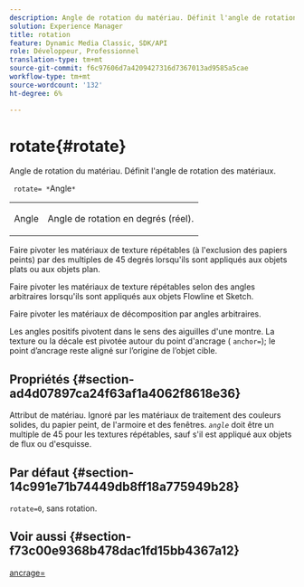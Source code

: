 ```yaml
---
description: Angle de rotation du matériau. Définit l'angle de rotation des matériaux.
solution: Experience Manager
title: rotation
feature: Dynamic Media Classic, SDK/API
role: Développeur, Professionnel
translation-type: tm+mt
source-git-commit: f6c97606d7a4209427316d7367013ad9585a5cae
workflow-type: tm+mt
source-wordcount: '132'
ht-degree: 6%

---
```



# rotate{#rotate}

Angle de rotation du matériau. Définit l&#39;angle de rotation des matériaux.

` rotate= *`Angle`*`

<table id="simpletable_F1A87ECD86E8429788825374A6882CB9"> 
 <tr class="strow"> 
  <td class="stentry"> <p> <span class="varname"> Angle </span> </p> </td> 
  <td class="stentry"> <p>Angle de rotation en degrés (réel). </p> </td> 
 </tr> 
</table>

Faire pivoter les matériaux de texture répétables (à l&#39;exclusion des papiers peints) par des multiples de 45 degrés lorsqu&#39;ils sont appliqués aux objets plats ou aux objets plan.

Faire pivoter les matériaux de texture répétables selon des angles arbitraires lorsqu&#39;ils sont appliqués aux objets Flowline et Sketch.

Faire pivoter les matériaux de décomposition par angles arbitraires.

Les angles positifs pivotent dans le sens des aiguilles d&#39;une montre. La texture ou la décale est pivotée autour du point d&#39;ancrage ( `anchor=`); le point d’ancrage reste aligné sur l’origine de l’objet cible.

## Propriétés {#section-ad4d07897ca24f63af1a4062f8618e36}

Attribut de matériau. Ignoré par les matériaux de traitement des couleurs solides, du papier peint, de l&#39;armoire et des fenêtres. *`angle`* doit être un multiple de 45 pour les textures répétables, sauf s&#39;il est appliqué aux objets de flux ou d&#39;esquisse.

## Par défaut {#section-14c991e71b74449db8ff18a775949b28}

`rotate=0`, sans rotation.

## Voir aussi {#section-f73c00e9368b478dac1fd15bb4367a12}

[ancrage=](../../../../../ir-api/http-protocol/image-rendering-api-ref/c-ir-http-protocol-ref/c-ir-http-protocol-command-reference/r-ir-http-anchor.md#reference-d53923d785c9442997dc7f2199524c26)
